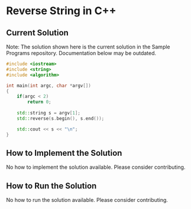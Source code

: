 # Reverse String in C++

## Current Solution

Note: The solution shown here is the current solution in the Sample Programs repository. Documentation below may be outdated.

```C++
#include <iostream>
#include <string>
#include <algorithm>

int main(int argc, char *argv[])
{
    if(argc < 2)
        return 0;
    
    std::string s = argv[1];
    std::reverse(s.begin(), s.end());

    std::cout << s << "\n";
}
```

## How to Implement the Solution

No how to implement the solution available. Please consider contributing.

## How to Run the Solution

No how to run the solution available. Please consider contributing.